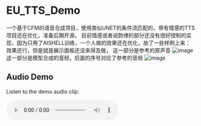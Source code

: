 # EU_TTS_Demo
一个基于CFM的语音合成项目，使用类似UNET的条件流匹配的，带有情感的TTS
项目还在优化，准备后期开源。
目前情感或者说韵律的部分还没有很好控制的实现，因为只用了AISHELL训练，一个人做的效果还在优化，放了一些样例上来：
效果还行，但是就是展示面板还没来得及做，
这一部分是参考的原声音
![image](https://github.com/user-attachments/assets/14ab8695-89ca-4a9a-982e-050e8cea1378)
这一部分是模型合成的音频，后面的序号对应了参考的音频
![image](https://github.com/user-attachments/assets/6ae00686-d5ad-469b-a998-0c36e6f4d737)



## Audio Demo

Listen to the demo audio clip:

<audio controls>
  <source src="SSB00050032.wav" type="audio/mpeg">
  Your browser does not support the audio element.
</audio>



